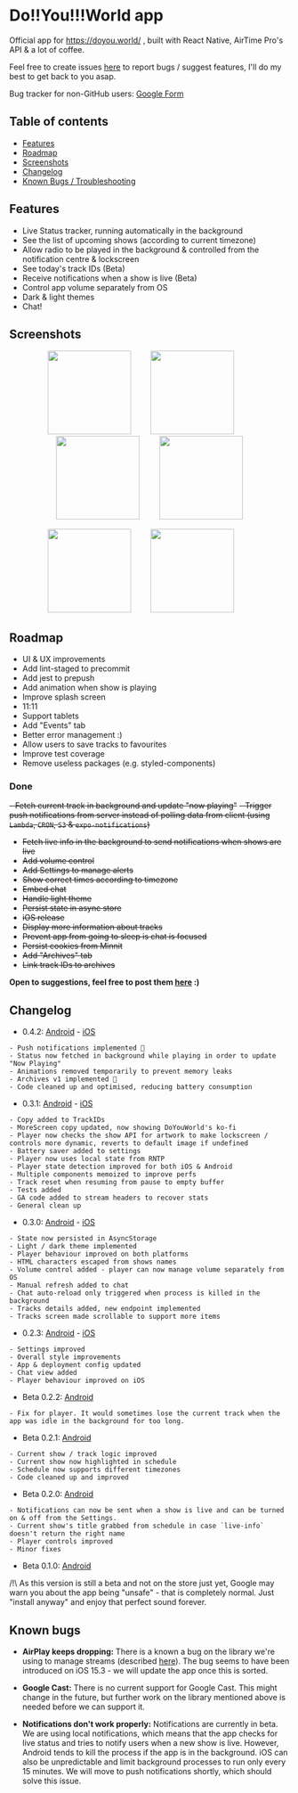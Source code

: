 # Do!!You!!!World app

Official app for https://doyou.world/ , built with React Native, AirTime Pro's API & a lot of coffee.

Feel free to create issues [here](https://github.com/Jojocaster/do-you-app/issues) to report bugs / suggest features, I'll do my best to get back to you asap.

Bug tracker for non-GitHub users: [Google Form](https://forms.gle/5HYMW6AM7vtAZ1QP6)

## Table of contents
* [Features](#features)
* [Roadmap](#roadmap)
* [Screenshots](#screenshots)
* [Changelog](#changelog)
* [Known Bugs / Troubleshooting](#known-bugs)

## Features
- Live Status tracker, running automatically in the background
- See the list of upcoming shows (according to current timezone)
- Allow radio to be played in the background & controlled from the notification centre & lockscreen
- See today's track IDs (Beta)
- Receive notifications when a show is live (Beta)
- Control app volume separately from OS
- Dark & light themes
- Chat!

## Screenshots
<p align="center">
<img src="assets/readme/home.jpg" width="150"/>
&nbsp; &nbsp; &nbsp; &nbsp;
<img src="assets/readme/tracks.jpg" width="150"/>
&nbsp; &nbsp; &nbsp; &nbsp;
<img src="assets/readme/controls.jpg" width="150"/>
&nbsp; &nbsp; &nbsp; &nbsp;
<img src="assets/readme/settings.jpg" width="150"/>
</p>

<p align="center">
<img src="assets/readme/home-light.jpg" width="150"/>
&nbsp; &nbsp; &nbsp; &nbsp;
<img src="assets/readme/tracks-light.jpg" width="150"/>
&nbsp; &nbsp; &nbsp; &nbsp;
</p>

## Roadmap
- UI & UX improvements
- Add lint-staged to precommit
- Add jest to prepush
- Add animation when show is playing
- Improve splash screen
- 11:11
- Support tablets
- Add "Events" tab
- Better error management :)
- Allow users to save tracks to favourites
- Improve test coverage
- Remove useless packages (e.g. styled-components)

### Done
<del>- Fetch current track in background and update "now playing"</del>
<del>- Trigger push notifications from server instead of polling data from client (using `Lambda`, `CRON`, `S3` & `expo-notifications`)</dev>
- <del>Fetch live info in the background to send notifications when shows are live</del>
- <del>Add volume control</del>
- <del>Add Settings to manage alerts</del>
- <del>Show correct times according to timezone</del>
- <del>Embed chat</del>
- <del>Handle light theme</del>
- <del>Persist state in async store</del>
- <del>iOS release</del>
- <del>Display more information about tracks</del>
- <del>Prevent app from going to sleep is chat is focused</del>
- <del>Persist cookies from Minnit</del>
- <del>Add "Archives" tab</del>
- <del>Link track IDs to archives</del>

<strong>Open to suggestions, feel free to post them [here](https://github.com/Jojocaster/do-you-app/issues) :)</strong>

## Changelog

- 0.4.2: [Android](https://play.google.com/store/apps/details?id=com.wonkylines.doyouworld) - [iOS](https://apps.apple.com/gb/app/do-you-world/id1620769718)
```
- Push notifications implemented 🎉
- Status now fetched in background while playing in order to update "Now Playing"
- Animations removed temporarily to prevent memory leaks
- Archives v1 implemented 🎉
- Code cleaned up and optimised, reducing battery consumption
```

- 0.3.1: [Android](https://play.google.com/store/apps/details?id=com.wonkylines.doyouworld) - [iOS](https://apps.apple.com/gb/app/do-you-world/id1620769718)
```
- Copy added to TrackIDs
- MoreScreen copy updated, now showing DoYouWorld's ko-fi
- Player now checks the show API for artwork to make lockscreen / controls more dynamic, reverts to default image if undefined 
- Battery saver added to settings
- Player now uses local state from RNTP
- Player state detection improved for both iOS & Android
- Multiple components memoized to improve perfs
- Track reset when resuming from pause to empty buffer
- Tests added
- GA code added to stream headers to recover stats
- General clean up
```

- 0.3.0: [Android](https://play.google.com/store/apps/details?id=com.wonkylines.doyouworld) - [iOS](https://apps.apple.com/gb/app/do-you-world/id1620769718)
```
- State now persisted in AsyncStorage
- Light / dark theme implemented
- Player behaviour improved on both platforms 
- HTML characters escaped from shows names
- Volume control added - player can now manage volume separately from OS
- Manual refresh added to chat
- Chat auto-reload only triggered when process is killed in the background
- Tracks details added, new endpoint implemented
- Tracks screen made scrollable to support more items
```

- 0.2.3: [Android](https://play.google.com/store/apps/details?id=com.wonkylines.doyouworld) - [iOS](https://apps.apple.com/gb/app/do-you-world/id1620769718)
```
- Settings improved
- Overall style improvements
- App & deployment config updated
- Chat view added
- Player behaviour improved on iOS
```

- Beta 0.2.2: [Android](https://github.com/Jojocaster/do-you-app/releases/download/v0.2.2/a0a4ea6f-8afe-4995-85fb-1686f9b50878-9ff2763ce3b94445894895eb25765993.apk)
```
- Fix for player. It would sometimes lose the current track when the app was idle in the background for too long. 
```

- Beta 0.2.1: [Android](https://github.com/Jojocaster/do-you-app/releases/download/v0.2.1/bc0cbc31-cd68-4fa7-b95c-5b22689e35c4-b5212c5713e249a0abc2a4431559d084.apk)
```
- Current show / track logic improved
- Current show now highlighted in schedule
- Schedule now supports different timezones
- Code cleaned up and improved
```

- Beta 0.2.0: [Android](https://github.com/Jojocaster/do-you-app/releases/download/v0.2.0/44fb928c-12a5-4d20-bcc9-1b8aae1c02c7-39a1768725d54e5ba882c932e7b5dcf3.apk)
```
- Notifications can now be sent when a show is live and can be turned on & off from the Settings.
- Current show's title grabbed from schedule in case `live-info` doesn't return the right name
- Player controls improved
- Minor fixes 
```

- Beta 0.1.0: [Android](https://github.com/Jojocaster/do-you-app/releases/download/v0.1.0/b883bc47-bfbb-483e-a960-6439cc2148e6-41c9ea09d631423b8a98bb9c8cf39d0d.apk)

/!\ As this version is still a beta and not on the store just yet, Google may warn you about the app being "unsafe" - that is completely normal. Just "install anyway" and enjoy that perfect sound forever.

## Known bugs
* <strong>AirPlay keeps dropping:</strong> There is a known a bug on the library we're using to manage streams (described [here](https://github.com/doublesymmetry/react-native-track-player/issues/1408)). The bug seems to have been introduced on iOS 15.3 - we will update the app once this is sorted.

* <strong>Google Cast:</strong> There is no current support for Google Cast. This might change in the future, but further work on the library mentioned above is needed before we can support it.

* <strong>Notifications don't work properly:</strong> Notifications are currently in beta. We are using local notifications, which means that the app checks for live status and tries to notify users when a new show is live. However, Android tends to kill the process if the app is in the background. iOS can also be unpredictable and limit background processes to run only every 15 minutes. 
We will move to push notifications shortly, which should solve this issue. 
